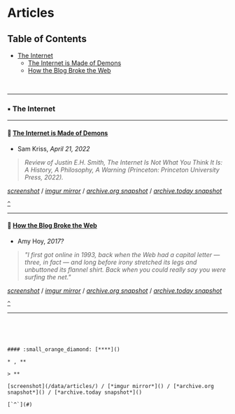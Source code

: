 # Articles 

## Table of Contents

* [The Internet](#black_small_square-the-internet)
  * [The Internet is Made of Demons](#small_orange_diamond-the-internet-is-made-of-demons)
  * [How the Blog Broke the Web](#small_orange_diamond-how-the-blog-broke-the-web)

<br />

----

### :black_small_square: **The Internet**

----

#### :small_orange_diamond: [**The Internet is Made of Demons**](https://damagemag.com/2022/04/21/the-internet-is-made-of-demons/) 

* Sam Kriss, *April 21, 2022*

> *Review of Justin E.H. Smith, The Internet Is Not What You Think It Is: A History, A Philosophy, A Warning (Princeton: Princeton University Press, 2022).*

[*screenshot*](data/articles/article-internet-The_Internet_is_Made_of_Demons.png) / [*imgur mirror*](https://i.imgur.com/V9wj86K.png) / [*archive.org snapshot*](https://web.archive.org/web/20220422001846/https://damagemag.com/2022/04/21/the-internet-is-made-of-demons/) / [*archive.today snapshot*](https://archive.ph/9TdkV) 

[`^`](#)

----

#### :small_orange_diamond: [**How the Blog Broke the Web**](https://stackingthebricks.com/how-blogs-broke-the-web/)

* Amy Hoy, *2017?*

> *"I first got online in 1993, back when the Web had a capital letter — three, in fact — and long before irony stretched its legs and unbuttoned its flannel shirt. Back when you could really say you were surfing the net."*

[*screenshot*](/data/articles/article-internet-How_the_Blog_Broke_the_Web.jpg) / [*imgur mirror*](https://i.imgur.com/ItfoKgq.png) / [*archive.org snapshot*](https://web.archive.org/web/20180707000558/https://stackingthebricks.com/how-blogs-broke-the-web/) / [*archive.today snapshot*](https://archive.ph/fAaFA)

[`^`](#)

----




<br /><br />


```

#### :small_orange_diamond: [****]()

* , **

> **

[screenshot](/data/articles/) / [*imgur mirror*]() / [*archive.org snapshot*]() / [*archive.today snapshot*]()

[`^`](#)

```

